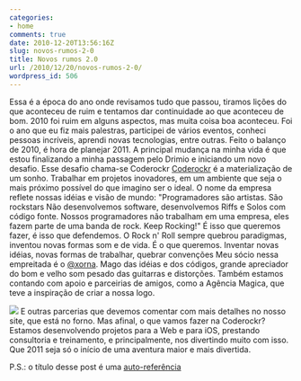 ```yaml
---
categories:
- home
comments: true
date: 2010-12-20T13:56:16Z
slug: novos-rumos-2-0
title: Novos rumos 2.0
url: /2010/12/20/novos-rumos-2-0/
wordpress_id: 506
---
```


Essa é a época do ano onde revisamos tudo que passou, tiramos lições do que aconteceu de ruim e tentamos dar continuidade ao que aconteceu de bom.
2010 foi ruim em alguns aspectos, mas muita coisa boa aconteceu. Foi o ano que eu fiz mais palestras, participei de vários eventos, conheci pessoas incríveis, aprendi novas tecnologias, entre outras.
Feito o balanço de 2010, é hora de planejar 2011. A principal mudança na minha vida é que estou finalizando a minha passagem pelo Drimio e iniciando um novo desafio. Esse desafio chama-se Coderockr
[Coderockr](http://www.coderockr.com) é a materialização de um sonho. Trabalhar em projetos inovadores, em um ambiente que seja o mais próximo possível do que imagino ser o ideal.
O nome da empresa reflete nossas idéias e visão de mundo:
"Programadores são artistas. São rockstars
Não desenvolvemos software, desenvolvemos Riffs e Solos com código fonte. Nossos programadores não trabalham em uma empresa, eles fazem parte de uma banda de rock. Keep Rocking!"
É isso que queremos fazer, é isso que defendemos. O Rock n' Roll sempre quebrou paradigmas, inventou novas formas som e de vida. É o que queremos. Inventar novas idéias, novas formas de trabalhar, quebrar convenções
Meu sócio nessa empreitada é o [@xorna](http://twitter.com/xorna). Mago das idéias e dos códigos, grande apreciador do bom e velho som pesado das guitarras e distorções. Também estamos contando com apoio e parceirias de amigos, como a Agência Magica, que teve a inspiração de criar a nossa logo.  

[![](/images/posts/coderockr-marcal_150.jpg)](/images/posts/coderockr-marcal.jpg)
E outras parcerias que devemos comentar com mais detalhes no nosso site, que está no forno.
Mas afinal, o que vamos fazer na Coderockr?  Estamos desenvolvendo projetos para a Web e para iOS, prestando consultoria e treinamento, e principalmente, nos divertindo muito com isso.
Que 2011 seja só o início de uma aventura maior e mais divertida.

P.S.: o título desse post é uma [auto-referência](/blog/2008/02/28/novos-rumos)
